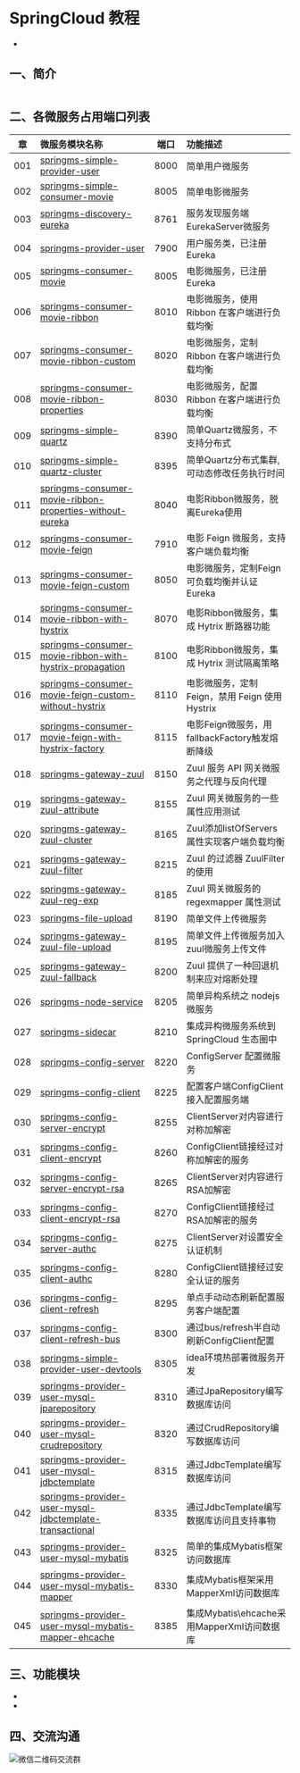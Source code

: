 # SpringCloud 教程
-

## 一、简介

``` 

```


## 二、各微服务占用端口列表
|章		| 微服务模块名称     														| 端口	| 功能描述		|
|:-----:	| :---------------------------------------------------------------------|:-----:|:------------	|
|001	| [springms-simple-provider-user](https://gitee.com/ylimhhmily/SpringCloudTutorial/tree/master/springms-simple-provider-user)| 8000 	|简单用户微服务 	|
|002	| [springms-simple-consumer-movie](https://gitee.com/ylimhhmily/SpringCloudTutorial/tree/master/springms-simple-consumer-movie) | 8005 	|简单电影微服务 	|
|003	| [springms-discovery-eureka](https://gitee.com/ylimhhmily/SpringCloudTutorial/tree/master/springms-discovery-eureka)| 8761 	|服务发现服务端EurekaServer微服务 	|
|004	| [springms-provider-user](https://gitee.com/ylimhhmily/SpringCloudTutorial/tree/master/springms-provider-user)	| 7900 	|用户服务类，已注册 Eureka 	|
|005	| [springms-consumer-movie](https://gitee.com/ylimhhmily/SpringCloudTutorial/tree/master/springms-consumer-movie) | 8005 	|电影微服务，已注册 Eureka 	|
|006	| [springms-consumer-movie-ribbon](https://gitee.com/ylimhhmily/SpringCloudTutorial/tree/master/springms-consumer-movie-ribbon)| 8010 	|电影微服务，使用 Ribbon 在客户端进行负载均衡  	|
|007	| [springms-consumer-movie-ribbon-custom](https://gitee.com/ylimhhmily/SpringCloudTutorial/tree/master/springms-consumer-movie-ribbon-custom) | 8020 	|电影微服务，定制 Ribbon 在客户端进行负载均衡 	|
|008	| [springms-consumer-movie-ribbon-properties](https://gitee.com/ylimhhmily/SpringCloudTutorial/tree/master/springms-consumer-movie-ribbon-properties) | 8030 	|电影微服务，配置 Ribbon 在客户端进行负载均衡 	|
|009	| [springms-simple-quartz](https://gitee.com/ylimhhmily/SpringCloudTutorial/tree/master/springms-simple-quartz)| 8390 	|简单Quartz微服务，不支持分布式 	|
|010	| [springms-simple-quartz-cluster](https://gitee.com/ylimhhmily/SpringCloudTutorial/tree/master/springms-simple-quartz-cluster) | 8395 	|简单Quartz分布式集群, 可动态修改任务执行时间 	|
|011	| [springms-consumer-movie-ribbon-properties-without-eureka](https://gitee.com/ylimhhmily/SpringCloudTutorial/tree/master/springms-consumer-movie-ribbon-properties-without-eureka)     			| 8040 	|电影Ribbon微服务，脱离Eureka使用 	|
|012	| [springms-consumer-movie-feign](https://gitee.com/ylimhhmily/SpringCloudTutorial/tree/master/springms-consumer-movie-feign)| 7910 	|电影 Feign 微服务，支持客户端负载均衡 	|
|013	| [springms-consumer-movie-feign-custom](https://gitee.com/ylimhhmily/SpringCloudTutorial/tree/master/springms-consumer-movie-feign-custom)| 8050 	|电影微服务，定制Feign可负载均衡并认证Eureka 	|
|014	| [springms-consumer-movie-ribbon-with-hystrix](https://gitee.com/ylimhhmily/SpringCloudTutorial/tree/master/springms-consumer-movie-ribbon-with-hystrix)| 8070 	|电影Ribbon微服务，集成 Hytrix 断路器功能 	|
|015	| [springms-consumer-movie-ribbon-with-hystrix-propagation](https://gitee.com/ylimhhmily/SpringCloudTutorial/tree/master/springms-consumer-movie-ribbon-with-hystrix-propagation)| 8100 	|电影Ribbon微服务，集成 Hytrix 测试隔离策略 	|
|016	| [springms-consumer-movie-feign-custom-without-hystrix](https://gitee.com/ylimhhmily/SpringCloudTutorial/tree/master/springms-consumer-movie-feign-custom-without-hystrix)| 8110 	|电影微服务，定制Feign，禁用 Feign 使用 Hystrix	|
|017	| [springms-consumer-movie-feign-with-hystrix-factory](https://gitee.com/ylimhhmily/SpringCloudTutorial/tree/master/springms-consumer-movie-feign-with-hystrix-factory)	| 8115 	|电影Feign微服务，用fallbackFactory触发熔断降级	|
|018	| [springms-gateway-zuul](https://gitee.com/ylimhhmily/SpringCloudTutorial/tree/master/springms-gateway-zuul)| 8150 	|Zuul 服务 API 网关微服务之代理与反向代理	|
|019	| [springms-gateway-zuul-attribute](https://gitee.com/ylimhhmily/SpringCloudTutorial/tree/master/springms-gateway-zuul-attribute)| 8155 	|Zuul 网关微服务的一些属性应用测试	|
|020	| [springms-gateway-zuul-cluster](https://gitee.com/ylimhhmily/SpringCloudTutorial/tree/master/springms-gateway-zuul-cluster)| 8165 	|Zuul添加listOfServers属性实现客户端负载均衡	|
|021	| [springms-gateway-zuul-filter](https://gitee.com/ylimhhmily/SpringCloudTutorial/tree/master/springms-gateway-zuul-filter)	| 8215 	|Zuul 的过滤器 ZuulFilter 的使用	|
|022	| [springms-gateway-zuul-reg-exp](https://gitee.com/ylimhhmily/SpringCloudTutorial/tree/master/springms-gateway-zuul-reg-exp)| 8185 	|Zuul 网关微服务的 regexmapper 属性测试	|
|023	| [springms-file-upload](https://gitee.com/ylimhhmily/SpringCloudTutorial/tree/master/springms-file-upload)	| 8190 	|简单文件上传微服务	|
|024	| [springms-gateway-zuul-file-upload](https://gitee.com/ylimhhmily/SpringCloudTutorial/tree/master/springms-gateway-zuul-file-upload)| 8195 	|简单文件上传微服务加入zuul微服务上传文件	|
|025	| [springms-gateway-zuul-fallback](https://gitee.com/ylimhhmily/SpringCloudTutorial/tree/master/springms-gateway-zuul-fallback)	| 8200 	|Zuul 提供了一种回退机制来应对熔断处理	|
|026	| [springms-node-service](https://gitee.com/ylimhhmily/SpringCloudTutorial/tree/master/springms-node-service)| 8205 	|简单异构系统之 nodejs 微服务	|
|027	| [springms-sidecar](https://gitee.com/ylimhhmily/SpringCloudTutorial/tree/master/springms-sidecar)| 8210 	|集成异构微服务系统到 SpringCloud 生态圈中	|
|028	| [springms-config-server](https://gitee.com/ylimhhmily/SpringCloudTutorial/tree/master/springms-config-server)	| 8220 	|ConfigServer 配置微服务	|
|029	| [springms-config-client](https://gitee.com/ylimhhmily/SpringCloudTutorial/tree/master/springms-config-client)| 8225 	|配置客户端ConfigClient接入配置服务端	|
|030	| [springms-config-server-encrypt](https://gitee.com/ylimhhmily/SpringCloudTutorial/tree/master/springms-config-server-encrypt)| 8255 	|ClientServer对内容进行对称加解密	|
|031	| [springms-config-client-encrypt](https://gitee.com/ylimhhmily/SpringCloudTutorial/tree/master/springms-config-client-encrypt)| 8260 	|ConfigClient链接经过对称加解密的服务	|
|032	| [springms-config-server-encrypt-rsa](https://gitee.com/ylimhhmily/SpringCloudTutorial/tree/master/springms-config-server-encrypt-rsa)| 8265 	|ClientServer对内容进行RSA加解密	|
|033	| [springms-config-client-encrypt-rsa](https://gitee.com/ylimhhmily/SpringCloudTutorial/tree/master/springms-config-client-encrypt-rsa)| 8270 	|ConfigClient链接经过RSA加解密的服务	|
|034	| [springms-config-server-authc](https://gitee.com/ylimhhmily/SpringCloudTutorial/tree/master/springms-config-server-authc)| 8275 	|ClientServer对设置安全认证机制	|
|035	| [springms-config-client-authc](https://gitee.com/ylimhhmily/SpringCloudTutorial/tree/master/springms-config-client-authc)| 8280 	|ConfigClient链接经过安全认证的服务	|
|036	| [springms-config-client-refresh](https://gitee.com/ylimhhmily/SpringCloudTutorial/tree/master/springms-config-client-refresh)| 8295 	|单点手动动态刷新配置服务客户端配置	|
|037	| [springms-config-client-refresh-bus](https://gitee.com/ylimhhmily/SpringCloudTutorial/tree/master/springms-config-client-refresh-bus)| 8300 	|通过bus/refresh半自动刷新ConfigClient配置|
|038	| [springms-simple-provider-user-devtools](https://gitee.com/ylimhhmily/SpringCloudTutorial/tree/master/springms-simple-provider-user-devtools)| 8305 	|idea环境热部署微服务开发|
|039	| [springms-provider-user-mysql-jparepository](https://gitee.com/ylimhhmily/SpringCloudTutorial/tree/master/springms-provider-user-mysql-jparepository)| 8310 	|通过JpaRepository编写数据库访问|
|040	| [springms-provider-user-mysql-crudrepository](https://gitee.com/ylimhhmily/SpringCloudTutorial/tree/master/springms-provider-user-mysql-crudrepository)| 8320 	|通过CrudRepository编写数据库访问|
|041	| [springms-provider-user-mysql-jdbctemplate](https://gitee.com/ylimhhmily/SpringCloudTutorial/tree/master/springms-provider-user-mysql-jdbctemplate)| 8315 	|通过JdbcTemplate编写数据库访问|
|042	| [springms-provider-user-mysql-jdbctemplate-transactional](https://gitee.com/ylimhhmily/SpringCloudTutorial/tree/master/springms-provider-user-mysql-jdbctemplate-transactional)| 8335 	|通过JdbcTemplate编写数据库访问且支持事物|
|043	| [springms-provider-user-mysql-mybatis](https://gitee.com/ylimhhmily/SpringCloudTutorial/tree/master/springms-provider-user-mysql-mybatis)| 8325 	|简单的集成Mybatis框架访问数据库|
|044	| [springms-provider-user-mysql-mybatis-mapper](https://gitee.com/ylimhhmily/SpringCloudTutorial/tree/master/springms-provider-user-mysql-mybatis-mapper)| 8330 	|集成Mybatis框架采用MapperXml访问数据库|
|045	| [springms-provider-user-mysql-mybatis-mapper-ehcache](https://gitee.com/ylimhhmily/SpringCloudTutorial/tree/master/springms-provider-user-mysql-mybatis-mapper-ehcache)| 8385 	|集成Mybatis\ehcache采用MapperXml访问数据库|





## 三、功能模块

-
-


## 四、交流沟通

![微信二维码交流群](https://i.imgur.com/btlvrla.png)































